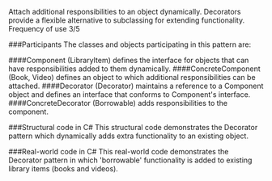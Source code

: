 Attach additional responsibilities to an object dynamically. Decorators provide a flexible alternative to subclassing for extending functionality.
Frequency of use 3/5

###Participants
The classes and objects participating in this pattern are:

####Component   (LibraryItem)
defines the interface for objects that can have responsibilities added to them dynamically.
####ConcreteComponent   (Book, Video)
defines an object to which additional responsibilities can be attached.
####Decorator   (Decorator)
maintains a reference to a Component object and defines an interface that conforms to Component's interface.
####ConcreteDecorator   (Borrowable)
adds responsibilities to the component.



###Structural code in C#
This structural code demonstrates the Decorator pattern which dynamically adds extra functionality to an existing object.

###Real-world code in C#
This real-world code demonstrates the Decorator pattern in which 'borrowable' functionality is added to existing library items (books and videos).
